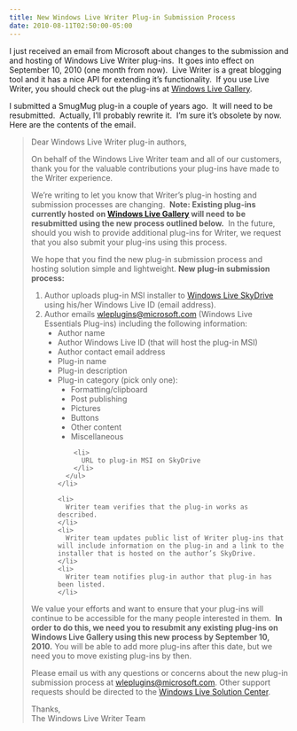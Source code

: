```yaml
---
title: New Windows Live Writer Plug-in Submission Process
date: 2010-08-11T02:50:00-05:00
---
```

I just received an email from Microsoft about changes to the submission and and hosting of Windows Live Writer plug-ins.  It goes into effect on September 10, 2010 (one month from now).  Live Writer is a great blogging tool and it has a nice API for extending it’s functionality.  If you use Live Writer, you should check out the plug-ins at [Windows Live Gallery](http://gallery.live.com/default.aspx?pl=8). 

I submitted a SmugMug plug-in a couple of years ago.  It will need to be resubmitted.  Actually, I’ll probably rewrite it.  I’m sure it’s obsolete by now.  Here are the contents of the email. 

> <div>
>   Dear Windows Live Writer plug-in authors, </p> 
>   
>   <p>
>     On behalf of the Windows Live Writer team and all of our customers, thank you for the valuable contributions your plug-ins have made to the Writer experience.
>   </p>
>   
>   <p>
>     We’re writing to let you know that Writer’s plug-in hosting and submission processes are changing.  <b>Note: Existing plug-ins currently hosted on <a href="http://gallery.live.com/default.aspx?pl=8">Windows Live Gallery</a> will need to be resubmitted using the new process outlined below.</b>  In the future, should you wish to provide additional plug-ins for Writer, we request that you also submit your plug-ins using this process.
>   </p>
>   
>   <p>
>     We hope that you find the new plug-in submission process and hosting solution simple and lightweight. <b>New plug-in submission process:</b>
>   </p>
>   
>   <ol>
>     <li>
>       Author uploads plug-in MSI installer to <a href="http://skydrive.live.com/">Windows Live SkyDrive</a> using his/her Windows Live ID (email address).
>     </li>
>     <li>
>       Author emails <a href="mailto:wleplugins@microsoft.com">wleplugins@microsoft.com</a> (Windows Live Essentials Plug-ins) including the following information: <ul type="disc">
>         <li>
>           Author name
>         </li>
>         <li>
>           Author Windows Live ID (that will host the plug-in MSI)
>         </li>
>         <li>
>           Author contact email address
>         </li>
>         <li>
>           Plug-in name
>         </li>
>         <li>
>           Plug-in description
>         </li>
>         <li>
>           Plug-in category (pick only one): <ul type="disc">
>             <li>
>               Formatting/clipboard
>             </li>
>             <li>
>               Post publishing
>             </li>
>             <li>
>               Pictures
>             </li>
>             <li>
>               Buttons
>             </li>
>             <li>
>               Other content
>             </li>
>             <li>
>               Miscellaneous
>             </li>
>           </ul>
>         </li>
>         
>         <li>
>           URL to plug-in MSI on SkyDrive
>         </li>
>       </ul>
>     </li>
>     
>     <li>
>       Writer team verifies that the plug-in works as described.
>     </li>
>     <li>
>       Writer team updates public list of Writer plug-ins that will include information on the plug-in and a link to the installer that is hosted on the author’s SkyDrive.
>     </li>
>     <li>
>       Writer team notifies plug-in author that plug-in has been listed.
>     </li>
>   </ol>
>   
>   <p>
>     We value your efforts and want to ensure that your plug-ins will continue to be accessible for the many people interested in them.  <b>In order to do this, we need you to resubmit any existing plug-ins on Windows Live Gallery using this new process by September 10, 2010.</b> You will be able to add more plug-ins after this date, but we need you to move existing plug-ins by then.
>   </p>
>   
>   <p>
>     Please email us with any questions or concerns about the new plug-in submission process at <a href="mailto:wleplugins@microsoft.com">wleplugins@microsoft.com</a>. Other support requests should be directed to the <a href="http://www.windowslivehelp.com/product.aspx?productid=9">Windows Live Solution Center</a>.
>   </p>
>   
>   <p>
>     Thanks, <br />The Windows Live Writer Team </div> </blockquote>
